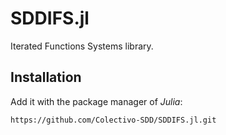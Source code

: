 # SDDIFS.jl
Iterated Functions Systems library.

## Installation
Add it with the package manager of *Julia*:

~~~
https://github.com/Colectivo-SDD/SDDIFS.jl.git
~~~

